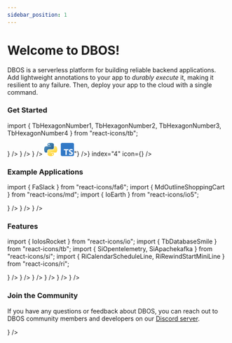 ```yaml
---
sidebar_position: 1
---
```


# Welcome to DBOS!

DBOS is a serverless platform for building reliable backend applications.
Add lightweight annotations to your app to _durably execute_ it, making it resilient to any failure.
Then, deploy your app to the cloud with a single command.

### Get Started

import { TbHexagonNumber1, TbHexagonNumber2, TbHexagonNumber3, TbHexagonNumber4 } from "react-icons/tb";


<section className="row list">
  <IndexCardLink
    label="Deploy Your First App"
    href="/quickstart#deploy-your-first-app-to-the-cloud"
    description="Deploy an app to the cloud in minutes"
    index="1"
    icon={<TbHexagonNumber1 color="var(--ifm-color-primary-lightest)" size={30}/>}
  />
  <IndexCardLink
    label="Start Developing Locally"
    href="/quickstart#run-the-app-on-your-computer"
    description="Set up DBOS with a local Postgres database"
    index="2️"
    icon={<TbHexagonNumber2 color="var(--ifm-color-primary-lightest)" size={30}/>}
  />
  <IndexCardLink
    label="Explore Example Apps"
    href="/examples"
    description="See what you can build with DBOS"
    index="3"
    icon={<TbHexagonNumber3 color="var(--ifm-color-primary-lightest)" size={30}/>}
  />
  <IndexCardLink
    label="Build Reliable Apps"
    href=""
    description={<HtmlToReactNode htmlString={"<a href='/python/programming-guide'><img src='img/python-logo-only.svg' alt='python' height='30px' title='Learn DBOS Python'/></a>&nbsp;&nbsp;<a href='/typescript/programming-guide'><img src='img/typescript-logo.svg' height='30px' alt='typescript' title='Learn DBOS TypeScript'/></a>"} />}
    index="4"
    icon={<TbHexagonNumber4 color="var(--ifm-color-primary-lightest)" size={30}/>}
  />
</section>

### Example Applications
import { FaSlack } from "react-icons/fa6";
import { MdOutlineShoppingCart } from "react-icons/md";
import { IoEarth } from "react-icons/io5";

<section className="row list">
  <NarrowCardLink
    label="AI-Powered Slackbot"
    href="python/examples/rag-slackbot"
    description="Build a Slackbot that uses RAG to answer questions about previous Slack conversations."
    index="1"
    icon={<FaSlack color="white" size={30}/>}
  />
  <NarrowCardLink
    label="Widget Store"
    href="python/examples/widget-store"
    description="Use DBOS durable workflows to build an online storefront that's resilient to any failure."
    index="2"
    icon={<MdOutlineShoppingCart color="white" size={30}/>}
  />
  <NarrowCardLink
    label="Earthquake Tracker"
    href="python/examples/earthquake-tracker"
    description="Build a real-time earthquake dashboard by streaming data from the USGS into Postgres."
    index="3"
    icon={<IoEarth color="white" size={30}/>}
  />
</section>


### Features

import { IoIosRocket } from "react-icons/io";
import { TbDatabaseSmile } from "react-icons/tb";
import { SiOpentelemetry, SiApachekafka } from "react-icons/si";
import { RiCalendarScheduleLine, RiRewindStartMiniLine } from "react-icons/ri";


<section className="row list">
  <IndexCardLink
    label="Fast, Efficient Serverless"
    href="https://console.dbos.dev/"
    description="Experience serverless hosting 25x faster and 15x cheaper than AWS Lambda"
    index="1"
    icon={<IoIosRocket color="var(--ifm-color-primary-lightest)" size={30}/>}
  />
  <IndexCardLink
    label="Lightweight Durable Execution"
    href="/python/tutorials/workflow-tutorial"
    description="Annotate your code to make it resilient to any failure"
    index="2️"
    icon={<TbDatabaseSmile color="var(--ifm-color-primary-lightest)" size={30}/>}
  />
  <IndexCardLink
    label="Built-in Observability"
    href="/python/tutorials/logging-and-tracing"
    description="All your workflows automatically emit OpenTelemetry traces"
    index="3"
    icon={<SiOpentelemetry color="var(--ifm-color-primary-lightest)" size={30}/>}
  />
  <IndexCardLink
    label="Exactly-Once Event Processing"
    href="/typescript/tutorials/kafka-integration"
    description="Use durable workflows to process incoming events exactly-once"
    index="4"
    icon={<SiApachekafka color="var(--ifm-color-primary-lightest)" size={30}/>}
  />
  <IndexCardLink
    label="Scheduled Jobs"
    href="/python/tutorials/scheduled-workflows"
    description="Run your workflows exactly-once per time interval"
    index="5"
    icon={<RiCalendarScheduleLine color="var(--ifm-color-primary-lightest)" size={30}/>}
  />
  <IndexCardLink
    label="Time Travel"
    href="/cloud-tutorials/interactive-timetravel"
    description="Query your database as of any past point in time"
    index="6"
    icon={<RiRewindStartMiniLine color="var(--ifm-color-primary-lightest)" size={30}/>}
  />
</section>

### Join the Community

If you have any questions or feedback about DBOS, you can reach out to DBOS community members and developers on our [Discord server](https://discord.gg/fMwQjeW5zg).

<section className="row list">
  <IndexCardLarge
      label="Welcome to the DBOS Discord!"
      href="https://discord.gg/fMwQjeW5zg"
      description=""
      index="1"
      icon={<img src='img/discord-mark-blue.svg' />}
  />
</section>